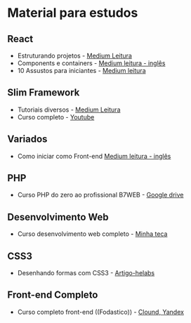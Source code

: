 # Material para estudos

## React

* Estruturando projetos - [Medium Leitura](https://medium.com/reactbrasil/react-estruturando-projetos-e-nomeando-componentes-b62ddad69a11)
* Components e containers - [Medium leitura - inglês](https://medium.com/@dan_abramov/smart-and-dumb-components-7ca2f9a7c7d0) 
* 10 Assustos para iniciantes - [Medium leitura](https://medium.com/reactbrasil/10-assuntos-que-todo-iniciante-em-react-deve-ficar-por-dentro-a990dd1b0461)

## Slim Framework 

* Tutoriais diversos - [Medium Leitura](https://medium.com/@fidelissauro)
* Curso completo - [Youtube](https://www.youtube.com/channel/UCK-OjGFLEJg6Fz6uZ4AsdIg/playlists)

## Variados

* Como iniciar como Front-end [Medium leitura - inglês](https://medium.freecodecamp.org/how-to-get-hired-as-a-junior-web-developer-its-hard-but-you-can-do-it-f680c20f0285)

## PHP

* Curso PHP do zero ao profissional B7WEB - [Google drive](https://drive.google.com/drive/folders/0B9Oh95vNc8dRVUhhLWp0QXZZeFE)

## Desenvolvimento Web

* Curso desenvolvimento web completo - [Minha teca](http://minhateca.com.br/Cognitionis/Cursos/Curso+Desenvolvedor+Web)

## CSS3 
* Desenhando formas com CSS3 - [Artigo-helabs](https://helabs.com/artigos/2014/11/14/o-poder-do-css-3-desenhando-formas/)

## Front-end Completo

* Curso completo front-end ((Fodastico)) - [Clound, Yandex](https://society.ga/web-master-front-end)

